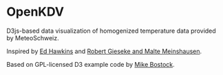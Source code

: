 # OpenKDV
D3js-based data visualization of homogenized temperature data provided by MeteoSchweiz.

Inspired by [Ed Hawkins](http://www.climate-lab-book.ac.uk/spirals/) and [Robert Gieseke and Malte Meinshausen](https://github.com/openclimatedata/climate-spirals).

Based on GPL-licensed D3 example code by [Mike Bostock](https://github.com/mbostock).

